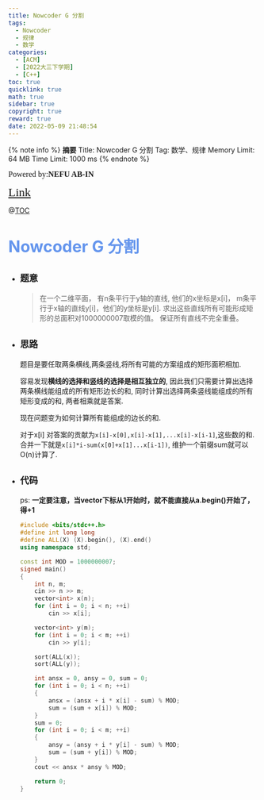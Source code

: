 ```yaml
---
title: Nowcoder G 分割
tags:
  - Nowcoder
  - 规律
  - 数学
categories:
  - [ACM]
  - [2022大三下学期]
  - [C++]
toc: true
quicklink: true
math: true
sidebar: true
copyright: true
reward: true
date: 2022-05-09 21:48:54
---
```



{% note info %}
**摘要**
Title: Nowcoder G 分割
Tag: 数学、规律
Memory Limit: 64 MB
Time Limit: 1000 ms
{% endnote %}
<!-- more -->

<font size=3 face=楷体>Powered by:**NEFU AB-IN**</font>

<font color=#FFA500 size=5 face=楷体>[Link](https://ac.nowcoder.com/acm/contest/34349/G)</font>

@[TOC](文章目录)

# <font color=#6495ED size=6>Nowcoder G 分割</font>

* ## <font size=4 face=粗体>题意</font>

  >在一个二维平面，
  >有n条平行于y轴的直线, 他们的x坐标是x[i]，
  >m条平行于x轴的直线y[i]，他们的y坐标是y[i].
  >求出这些直线所有可能形成矩形的总面积对1000000007取模的值。
  >保证所有直线不完全重叠。

* ## <font size=4 face=粗体>思路</font>

  题目是要任取两条横线,两条竖线,将所有可能的方案组成的矩形面积相加.

  容易发现**横线的选择和竖线的选择是相互独立的**,
  因此我们只需要计算出选择两条横线能组成的所有矩形边长的和,
  同时计算出选择两条竖线能组成的所有矩形变成的和,
  两者相乘就是答案.

  现在问题变为如何计算所有能组成的边长的和.

  对于x[i]
  对答案的贡献为`x[i]-x[0],x[i]-x[1],...x[i]-x[i-1]`,这些数的和.
  合并一下就是`x[i]*i-sum(x[0]+x[1]...x[i-1])`,
  维护一个前缀sum就可以O(n)计算了.


* ## <font size=4 face=粗体>代码</font>

  ps: **一定要注意，当vector下标从1开始时，就不能直接从a.begin()开始了，得+1**
  ```cpp
  #include <bits/stdc++.h>
  #define int long long
  #define ALL(X) (X).begin(), (X).end()
  using namespace std;

  const int MOD = 1000000007;
  signed main()
  {
      int n, m;
      cin >> n >> m;
      vector<int> x(n);
      for (int i = 0; i < n; ++i)
          cin >> x[i];

      vector<int> y(m);
      for (int i = 0; i < m; ++i)
          cin >> y[i];

      sort(ALL(x));
      sort(ALL(y));

      int ansx = 0, ansy = 0, sum = 0;
      for (int i = 0; i < n; ++i)
      {
          ansx = (ansx + i * x[i] - sum) % MOD;
          sum = (sum + x[i]) % MOD;
      }
      sum = 0;
      for (int i = 0; i < m; ++i)
      {
          ansy = (ansy + i * y[i] - sum) % MOD;
          sum = (sum + y[i]) % MOD;
      }
      cout << ansx * ansy % MOD;

      return 0;
  }
  ```